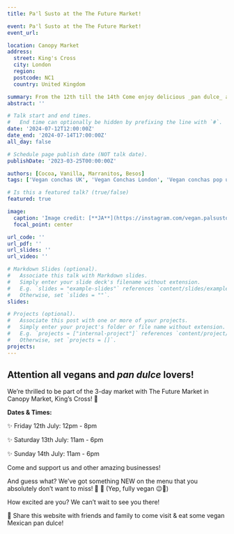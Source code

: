 ```yaml
---
title: Pa'l Susto at the The Future Market! 

event: Pa'l Susto at the The Future Market!
event_url: 

location: Canopy Market 
address:
  street: King's Cross 
  city: London
  region: 
  postcode: NC1 
  country: United Kingdom

summary: From the 12th till the 14th Come enjoy delicious _pan dulce_ at the The Future Market in King's Cross 
abstract: ''

# Talk start and end times.
#   End time can optionally be hidden by prefixing the line with `#`.
date: '2024-07-12T12:00:00Z'
date_end: '2024-07-14T17:00:00Z'
all_day: false

# Schedule page publish date (NOT talk date).
publishDate: '2023-03-25T00:00:00Z'

authors: [Cocoa, Vanilla, Marranitos, Besos]
tags: ['Vegan conchas UK', 'Vegan Conchas London', 'Vegan conchas pop up', Vegan Pan Dulce]

# Is this a featured talk? (true/false)
featured: true

image:
  caption: 'Image credit: [**JA**](https://instagram.com/vegan.palsusto)'
  focal_point: center

url_code: ''
url_pdf: ''
url_slides: ''
url_video: ''

# Markdown Slides (optional).
#   Associate this talk with Markdown slides.
#   Simply enter your slide deck's filename without extension.
#   E.g. `slides = "example-slides"` references `content/slides/example-slides.md`.
#   Otherwise, set `slides = ""`.
slides:

# Projects (optional).
#   Associate this post with one or more of your projects.
#   Simply enter your project's folder or file name without extension.
#   E.g. `projects = ["internal-project"]` references `content/project/deep-learning/index.md`.
#   Otherwise, set `projects = []`.
projects:
---
```


## Attention all vegans and _pan dulce_ lovers! 

We’re thrilled to be part of the 3-day market with The Future Market in Canopy Market, King’s Cross! 🥳

**Dates & Times:**

✨ Friday 12th July: 12pm - 8pm

✨ Saturday 13th July: 11am - 6pm

✨ Sunday 14th July: 11am - 6pm

Come and support us and other amazing businesses!

And guess what? We’ve got something NEW on the menu that you absolutely don’t want to miss! 🎉 👀
(Yep, fully vegan 😉💚)

How excited are you? We can’t wait to see you there!

📣 Share this website with friends and family to come visit & eat some vegan Mexican pan dulce!